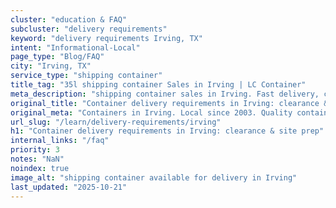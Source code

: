 ```yaml
---
cluster: "education & FAQ"
subcluster: "delivery requirements"
keyword: "delivery requirements Irving, TX"
intent: "Informational-Local"
page_type: "Blog/FAQ"
city: "Irving, TX"
service_type: "shipping container"
title_tag: "35l shipping container Sales in Irving | LC Container"
meta_description: "shipping container sales in Irving. Fast delivery, competitive pricing. Serving delivery requirements area. Quote ID: VUS. Call (214) 524-4168 for your free quote today."
original_title: "Container delivery requirements in Irving: clearance & site prep | LC Container"
original_meta: "Containers in Irving. Local since 2003. Quality containers. Fast delivery. Get your free quote — call (214) 524-4168 today. LC Container — your trusted DFW c..."
url_slug: "/learn/delivery-requirements/irving"
h1: "Container delivery requirements in Irving: clearance & site prep"
internal_links: "/faq"
priority: 3
notes: "NaN"
noindex: true
image_alt: "shipping container available for delivery in Irving"
last_updated: "2025-10-21"
---
```


<!-- TODO: Add unique city/inventory copy, images, and internal links here. -->
